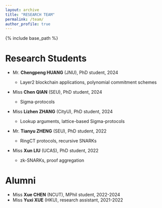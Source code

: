```yaml
---
layout: archive
title: "RESEARCH TEAM"
permalink: /team/
author_profile: true
---
```


{% include base_path %}

Research Students
======
* Mr. **Chengpeng HUANG** (JNU), PhD student, 2024
  * Layer2 blockchain applications, polynomial commitment schemes

* Miss **Chen QIAN** (SEU), PhD student, 2024
  *  Sigma-protocols

* Miss **Lizhen ZHANG** (CityU), PhD student, 2024
  *  Lookup arguments, lattice-based Sigma-protocols

* Mr. **Tianyu ZHENG** (SEU), PhD student, 2022
  * RingCT protocols, recursive SNARKs
  
* Miss **Xun LIU** (UCAS), PhD student, 2022
  * zk-SNARKs, proof aggregation

<!--
Research Staffs
======
* Miss **Ziyan WANG** (SEU), research assistant, 2024
-->

Alumni
======
* Miss **Xue CHEN** (NCUT), MPhil student, 2022-2024
* Miss **Yuxi XUE** (HKU), research assistant, 2021-2022

